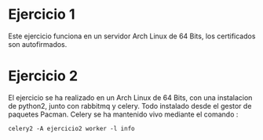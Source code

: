 # Ejercicio 1 #
Este ejercicio funciona en un servidor Arch Linux de 64 Bits, los certificados son autofirmados.	

# Ejercicio 2 #

El ejercicio se ha realizado en un Arch Linux de 64 Bits, con una instalacion de python2, junto con rabbitmq y celery. Todo instalado desde el gestor de paquetes Pacman. Celery se ha mantenido vivo mediante el comando :
```shell
celery2 -A ejercicio2 worker -l info
```
